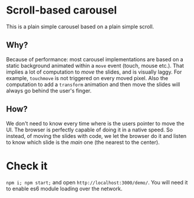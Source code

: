 # Scroll-based carousel

This is a plain simple carousel based on a plain simple scroll.

## Why?

Because of performance: most carousel implementations are based on a static background animated within a `move` event (touch, mouse etc.). That implies a lot of computation to _move_ the slides, and is visually laggy.
For example, `touchmove` is not triggered on every moved pixel. Also the computation to add a `transform` animation and then move the slides will always go behind the user's finger.

## How?

We don't need to know every time where is the users pointer to move the UI. The browser is perfectly capable of doing it in a native speed. So instead, of moving the slides with code, we let the browser do it and listen to know which slide is the _main_ one (the nearest to the center).

# Check it

`npm i; npm start;` and open `http://localhost:3000/demo/`. You will need it to enable es6 module loading over the network.

